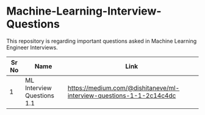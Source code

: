# Machine-Learning-Interview-Questions
This repository is regarding important questions asked in Machine Learning Engineer Interviews.


| Sr No | Name                                                         | Link                                |
| ----- | ------------------------------------------------------------ | ----------------------------------- |
| 1     | ML Interview Questions 1.1                                   |https://medium.com/@dishitaneve/ml-interview-questions-1-1-2c14c4dc|
